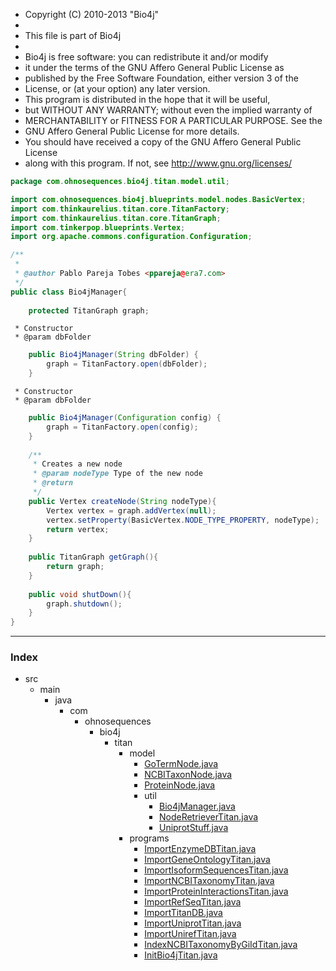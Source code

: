 
 * Copyright (C) 2010-2013  "Bio4j"
 *
 * This file is part of Bio4j
 *
 * Bio4j is free software: you can redistribute it and/or modify
 * it under the terms of the GNU Affero General Public License as
 * published by the Free Software Foundation, either version 3 of the
 * License, or (at your option) any later version.
 * This program is distributed in the hope that it will be useful,
 * but WITHOUT ANY WARRANTY; without even the implied warranty of
 * MERCHANTABILITY or FITNESS FOR A PARTICULAR PURPOSE.  See the
 * GNU Affero General Public License for more details.
 * You should have received a copy of the GNU Affero General Public License
 * along with this program.  If not, see <http://www.gnu.org/licenses/>


```java
package com.ohnosequences.bio4j.titan.model.util;

import com.ohnosequences.bio4j.blueprints.model.nodes.BasicVertex;
import com.thinkaurelius.titan.core.TitanFactory;
import com.thinkaurelius.titan.core.TitanGraph;
import com.tinkerpop.blueprints.Vertex;
import org.apache.commons.configuration.Configuration;

/**
 *
 * @author Pablo Pareja Tobes <ppareja@era7.com>
 */
public class Bio4jManager{
        
    protected TitanGraph graph;
```


     * Constructor
     * @param dbFolder


```java
    public Bio4jManager(String dbFolder) {
        graph = TitanFactory.open(dbFolder);
    }
```


     * Constructor
     * @param dbFolder


```java
    public Bio4jManager(Configuration config) {
        graph = TitanFactory.open(config);
    }
    
    /**
     * Creates a new node
     * @param nodeType Type of the new node
     * @return 
     */
    public Vertex createNode(String nodeType){
        Vertex vertex = graph.addVertex(null);
        vertex.setProperty(BasicVertex.NODE_TYPE_PROPERTY, nodeType);
        return vertex;
    }
    
    public TitanGraph getGraph(){
        return graph;
    }
    
    public void shutDown(){
        graph.shutdown();
    }
}

```


------

### Index

+ src
  + main
    + java
      + com
        + ohnosequences
          + bio4j
            + titan
              + model
                + [GoTermNode.java][main/java/com/ohnosequences/bio4j/titan/model/GoTermNode.java]
                + [NCBITaxonNode.java][main/java/com/ohnosequences/bio4j/titan/model/NCBITaxonNode.java]
                + [ProteinNode.java][main/java/com/ohnosequences/bio4j/titan/model/ProteinNode.java]
                + util
                  + [Bio4jManager.java][main/java/com/ohnosequences/bio4j/titan/model/util/Bio4jManager.java]
                  + [NodeRetrieverTitan.java][main/java/com/ohnosequences/bio4j/titan/model/util/NodeRetrieverTitan.java]
                  + [UniprotStuff.java][main/java/com/ohnosequences/bio4j/titan/model/util/UniprotStuff.java]
              + programs
                + [ImportEnzymeDBTitan.java][main/java/com/ohnosequences/bio4j/titan/programs/ImportEnzymeDBTitan.java]
                + [ImportGeneOntologyTitan.java][main/java/com/ohnosequences/bio4j/titan/programs/ImportGeneOntologyTitan.java]
                + [ImportIsoformSequencesTitan.java][main/java/com/ohnosequences/bio4j/titan/programs/ImportIsoformSequencesTitan.java]
                + [ImportNCBITaxonomyTitan.java][main/java/com/ohnosequences/bio4j/titan/programs/ImportNCBITaxonomyTitan.java]
                + [ImportProteinInteractionsTitan.java][main/java/com/ohnosequences/bio4j/titan/programs/ImportProteinInteractionsTitan.java]
                + [ImportRefSeqTitan.java][main/java/com/ohnosequences/bio4j/titan/programs/ImportRefSeqTitan.java]
                + [ImportTitanDB.java][main/java/com/ohnosequences/bio4j/titan/programs/ImportTitanDB.java]
                + [ImportUniprotTitan.java][main/java/com/ohnosequences/bio4j/titan/programs/ImportUniprotTitan.java]
                + [ImportUnirefTitan.java][main/java/com/ohnosequences/bio4j/titan/programs/ImportUnirefTitan.java]
                + [IndexNCBITaxonomyByGiIdTitan.java][main/java/com/ohnosequences/bio4j/titan/programs/IndexNCBITaxonomyByGiIdTitan.java]
                + [InitBio4jTitan.java][main/java/com/ohnosequences/bio4j/titan/programs/InitBio4jTitan.java]

[main/java/com/ohnosequences/bio4j/titan/model/GoTermNode.java]: ../GoTermNode.java.md
[main/java/com/ohnosequences/bio4j/titan/model/NCBITaxonNode.java]: ../NCBITaxonNode.java.md
[main/java/com/ohnosequences/bio4j/titan/model/ProteinNode.java]: ../ProteinNode.java.md
[main/java/com/ohnosequences/bio4j/titan/model/util/Bio4jManager.java]: Bio4jManager.java.md
[main/java/com/ohnosequences/bio4j/titan/model/util/NodeRetrieverTitan.java]: NodeRetrieverTitan.java.md
[main/java/com/ohnosequences/bio4j/titan/model/util/UniprotStuff.java]: UniprotStuff.java.md
[main/java/com/ohnosequences/bio4j/titan/programs/ImportEnzymeDBTitan.java]: ../../programs/ImportEnzymeDBTitan.java.md
[main/java/com/ohnosequences/bio4j/titan/programs/ImportGeneOntologyTitan.java]: ../../programs/ImportGeneOntologyTitan.java.md
[main/java/com/ohnosequences/bio4j/titan/programs/ImportIsoformSequencesTitan.java]: ../../programs/ImportIsoformSequencesTitan.java.md
[main/java/com/ohnosequences/bio4j/titan/programs/ImportNCBITaxonomyTitan.java]: ../../programs/ImportNCBITaxonomyTitan.java.md
[main/java/com/ohnosequences/bio4j/titan/programs/ImportProteinInteractionsTitan.java]: ../../programs/ImportProteinInteractionsTitan.java.md
[main/java/com/ohnosequences/bio4j/titan/programs/ImportRefSeqTitan.java]: ../../programs/ImportRefSeqTitan.java.md
[main/java/com/ohnosequences/bio4j/titan/programs/ImportTitanDB.java]: ../../programs/ImportTitanDB.java.md
[main/java/com/ohnosequences/bio4j/titan/programs/ImportUniprotTitan.java]: ../../programs/ImportUniprotTitan.java.md
[main/java/com/ohnosequences/bio4j/titan/programs/ImportUnirefTitan.java]: ../../programs/ImportUnirefTitan.java.md
[main/java/com/ohnosequences/bio4j/titan/programs/IndexNCBITaxonomyByGiIdTitan.java]: ../../programs/IndexNCBITaxonomyByGiIdTitan.java.md
[main/java/com/ohnosequences/bio4j/titan/programs/InitBio4jTitan.java]: ../../programs/InitBio4jTitan.java.md